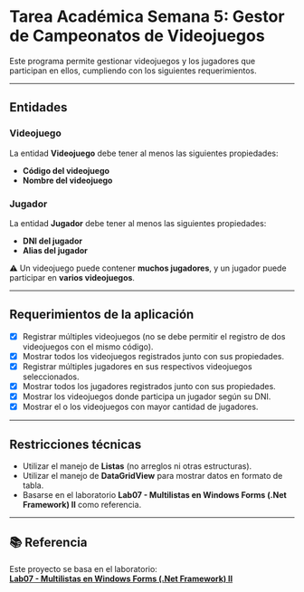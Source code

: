 # Tarea Académica Semana 5: Gestor de Campeonatos de Videojuegos
Este programa permite gestionar videojuegos y los jugadores que participan en ellos, cumpliendo con los siguientes requerimientos.

---

## Entidades

### Videojuego
La entidad **Videojuego** debe tener al menos las siguientes propiedades:
- **Código del videojuego**
- **Nombre del videojuego**

### Jugador
La entidad **Jugador** debe tener al menos las siguientes propiedades:
- **DNI del jugador**
- **Alias del jugador**

⚠️ Un videojuego puede contener **muchos jugadores**, y un jugador puede participar en **varios videojuegos**.

---

## Requerimientos de la aplicación
- [x] Registrar múltiples videojuegos (no se debe permitir el registro de dos videojuegos con el mismo código).
- [x] Mostrar todos los videojuegos registrados junto con sus propiedades.
- [x] Registrar múltiples jugadores en sus respectivos videojuegos seleccionados.
- [x] Mostrar todos los jugadores registrados junto con sus propiedades.
- [x] Mostrar los videojuegos donde participa un jugador según su DNI.
- [x] Mostrar el o los videojuegos con mayor cantidad de jugadores.

---

## Restricciones técnicas

- Utilizar el manejo de **Listas** (no arreglos ni otras estructuras).
- Utilizar el manejo de **DataGridView** para mostrar datos en formato de tabla.
- Basarse en el laboratorio **Lab07 - Multilistas en Windows Forms (.Net Framework) II** como referencia.

---
## 📚 Referencia
Este proyecto se basa en el laboratorio:  
[**Lab07 - Multilistas en Windows Forms (.Net Framework) II**](https://www.youtube.com/watch?v=nNPJEJlzd_g)
